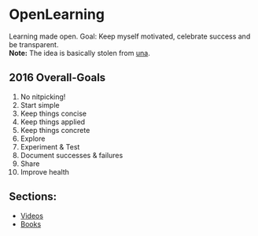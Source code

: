 # OpenLearning
Learning made open. 
Goal: Keep myself motivated, celebrate success and be transparent.  
**Note:** The idea is basically stolen from [una](https://github.com/una/personal-goals). 

## 2016 Overall-Goals
1. No nitpicking!
2. Start simple
3. Keep things concise
4. Keep things applied
5. Keep things concrete
6. Explore
7. Experiment & Test
8. Document successes & failures
9. Share
10. Improve health

## Sections: 
- [Videos](https://github.com/danklotz/self-dev/blob/master/videos.md) 
- [Books](https://github.com/danklotz/self-dev/blob/master/books.md)
